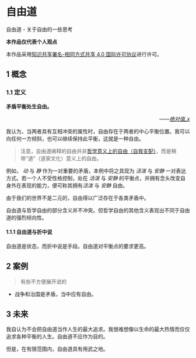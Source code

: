# 自由道
自由道 - 关于自由的一些思考 

**本作品仅代表个人观点**

本作品采用<a rel="license" href="http://creativecommons.org/licenses/by-sa/4.0/">知识共享署名-相同方式共享 4.0 国际许可协议</a>进行许可。

## 1 概念
### 1.1 定义
**矛盾平衡处生自由。**<div style="text-align: right;font-style: italic;">——[绝对值_x](https://absx.pages.dev/essay/#_2023-02-16)</div>

<!-- <div style="max-width: 60%;">
<img src="./static/1.0.svg"></img>
</div> -->

我认为，当两者具有互相冲突的属性时，自由存在于两者的中心平衡位置。我可以向任何一方倾斜，也可以继续保持此平衡，这就是一种自由。

> 注意，自由道阐释的自由并非[哲学意义上的自由（自我支配）](https://zh.wikipedia.org/zh-cn/%E8%87%AA%E7%94%B1)，而是稍带“道”（道家文化）意义上的自由。

例如， *动* 与 *静* 作为一对重要的矛盾，本例中将之具现为 *活泼* 与 *安静* 一对表达方式。若一个人不受性格控制，处在 *活泼* 与 *安静* 的平衡点，并拥有念头改变自身外在表现的能力，便可称其拥有*活泼* 与 *安静* 自由。

由于我们的世界不是二元的，自由得以广泛存在于各类矛盾中。

自由道与哲学自由的部分含义并不冲突。但哲学自由的其他含义表现出不同于自由道的强烈倾向性。
#### 1.1.1 自由道与折中说
自由道是状态，而折中说是手段。自由道对平衡点的要求更高。
<!-- ### 1.2 性质 -->
## 2 案例
> 有些不方便展开说的
* 战争和治国是矛盾，当中应有自由。
## 3 未来
我自认为不会把自由道当作人生的最大追求。我很难想像以生命的最大热情而仅仅追求各种平衡的人生。自由道不应作为目的。

但是，在有限范围内，自由道具有用武之地。